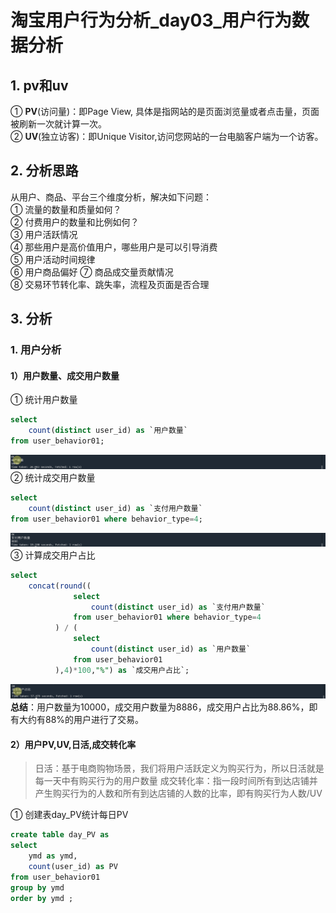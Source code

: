 # 淘宝用户行为分析_day03_用户行为数据分析
## 1. pv和uv
① **PV**(访问量)：即Page View, 具体是指网站的是页面浏览量或者点击量，页面被刷新一次就计算一次。  
② **UV**(独立访客)：即Unique Visitor,访问您网站的一台电脑客户端为一个访客。  
## 2. 分析思路
从用户、商品、平台三个维度分析，解决如下问题：  
① 流量的数量和质量如何？  
② 付费用户的数量和比例如何？  
③ 用户活跃情况  
④ 那些用户是高价值用户，哪些用户是可以引导消费  
⑤ 用户活动时间规律  
⑥ 用户商品偏好
⑦ 商品成交量贡献情况  
⑧ 交易环节转化率、跳失率，流程及页面是否合理  
## 3. 分析
### 1. 用户分析
#### 1）用户数量、成交用户数量
① 统计用户数量
```sql
select
    count(distinct user_id) as `用户数量`
from user_behavior01;
```
![用户数量](../img/用户数量.png)
② 统计成交用户数量
```sql
select
    count(distinct user_id) as `支付用户数量`
from user_behavior01 where behavior_type=4;
```
![支付用户数量](../img/支付用户数量.png)
③ 计算成交用户占比
```sql
select
    concat(round((
              select
                  count(distinct user_id) as `支付用户数量`
              from user_behavior01 where behavior_type=4
          ) / (
              select
                  count(distinct user_id) as `用户数量`
              from user_behavior01
          ),4)*100,"%") as `成交用户占比`;
```
![成交用户比例](../img/成交用户比例.png)
**总结**：用户数量为10000，成交用户数量为8886，成交用户占比为88.86%，即有大约有88%的用户进行了交易。  
#### 2）用户PV,UV,日活,成交转化率
> 日活：基于电商购物场景，我们将用户活跃定义为购买行为，所以日活就是每一天中有购买行为的用户数量
> 成交转化率：指一段时间所有到达店铺并产生购买行为的人数和所有到达店铺的人数的比率，即有购买行为人数/UV  

① 创建表day_PV统计每日PV  

```sql
create table day_PV as
select
    ymd as ymd,
    count(user_id) as PV
from user_behavior01
group by ymd
order by ymd ;    
```

























